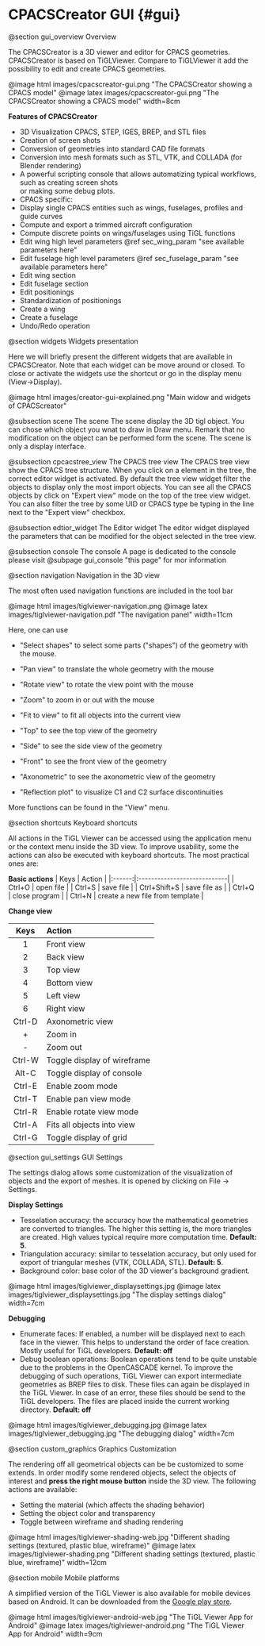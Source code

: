 CPACSCreator GUI {#gui}
===========

@section gui_overview Overview

The CPACSCreator is a 3D viewer and editor for CPACS geometries. 
CPACSCreator is based on TiGLViewer.
Compare to TiGLViewer it add the possibility to edit and create CPACS geometries. 

@image html images/cpacscreator-gui.png "The CPACSCreator showing a CPACS model"
@image latex images/cpacscreator-gui.png  "The CPACSCreator showing a CPACS model" width=8cm

__Features of CPACSCreator__

 * 3D Visualization CPACS, STEP, IGES, BREP, and STL files
 * Creation of screen shots
 * Conversion of geometries into standard CAD file formats
 * Conversion into mesh formats such as STL, VTK, and COLLADA (for Blender rendering)
 * A powerful scripting console that allows automatizing typical workflows, such as creating screen shots  
or making some debug plots.
 * CPACS specific:
  * Display single CPACS entities such as wings, fuselages, profiles and guide curves
  * Compute and export a trimmed aircraft configuration
  * Compute discrete points on wings/fuselages using TiGL functions
  * Edit wing high level parameters @ref sec_wing_param  "see available parameters here"
  * Edit fuselage high level parameters  @ref sec_fuselage_param  "see available parameters here"
  * Edit wing section 
  * Edit fuselage section  
  * Edit positionings
  * Standardization of positionings
  * Create a wing
  * Create a fuselage 
  * Undo/Redo operation
  
  
@section widgets Widgets presentation

Here we will briefly present the different widgets that are available in CPACSCreator. Note that each widget can 
be move around or closed. To close or activate the widgets use the shortcut or go in the display menu (View->Display).

@image html images/creator-gui-explained.png "Main widow and widgets of CPACScreator"

@subsection scene The scene
The scene display the 3D tigl object. You can chose which object you wnat to draw in Draw menu. 
Remark that no modification on the object can be performed form the scene. The scene is only a display interface.

@subsection cpcacstree_view The CPACS tree view
The CPACS tree view show the CPACS tree structure. When you click on a element in the tree, the correct editor 
widget is activated. By default the tree view widget filter the objects to display only the most import objects. 
You can see all the CPACS objects by click on "Expert view" mode on the top of the tree view widget.
You can also filter the tree by some UID or CPACS type be typing in the line next to the "Expert view" checkbox.


@subsection edtior_widget The Editor widget
The editor widget displayed the parameters that can be modified for the object selected in the tree view. 


@subsection console The console
A page is dedicated to the console please visit @subpage gui_console "this page" for mor information



@section navigation Navigation in the 3D view

The most often used navigation functions are included in the tool bar 

@image html images/tiglviewer-navigation.png
@image latex images/tiglviewer-navigation.pdf  "The navigation panel" width=11cm

Here, one can use

 * "Select shapes" to select some parts ("shapes") of the geometry with the
    mouse.
 * "Pan view" to translate the whole geometry with the mouse
 * "Rotate view" to rotate the view point with the mouse
 * "Zoom" to zoom in or out with the mouse
 * "Fit to view" to fit all objects into the current view

 * "Top" to see the top view of the geometry
 * "Side" to see the side view of the geometry
 * "Front" to see the front view of the geometry
 * "Axonometric" to see the axonometric view of the geometry
 * "Reflection plot" to visualize C1 and C2 surface discontinuities

More functions can be found in the "View" menu. 

@section shortcuts Keyboard shortcuts

All actions in the TiGL Viewer can be accessed using the application menu or the context menu inside the 3D view. To improve usability, some the actions can also be executed with keyboard shortcuts. The most practical ones are:

__Basic actions__
 | Keys   |  Action                     |
 |:------:|:----------------------------|
 | Ctrl+O | open file                   |
 | Ctrl+S | save file                   |
 | Ctrl+Shift+S | save file as                  |
 | Ctrl+Q | close program               |
 | Ctrl+N | create a new file from template    |

__Change view__

 | Keys   |  Action                     |
 |:------:|:----------------------------|
 | 1      | Front view                  |
 | 2      | Back view                   |
 | 3      | Top view                    |
 | 4      | Bottom view                 |
 | 5      | Left view                   |
 | 6      | Right view                  |
 | Ctrl-D | Axonometric view            |
 | +      | Zoom in                     |
 | -      | Zoom out                    |
 | Ctrl-W | Toggle display of wireframe |
 | Alt-C  | Toggle display of console   |
 | Ctrl-E | Enable zoom mode            |
 | Ctrl-T | Enable pan view mode        |
 | Ctrl-R | Enable rotate view mode     |
 | Ctrl-A | Fits all  objects into view | 
 | Ctrl-G | Toggle display of grid      |
  
  
@section gui_settings GUI Settings

The settings dialog allows some customization of the visualization of objects and the export of meshes. It is opened by clicking on File -> Settings.

__Display Settings__

 * Tesselation accuracy: the accuracy how the mathematical geometries are converted to triangles. The higher
   this setting is, the more triangles are created. High values typical require more computation time. __Default: 5__.
 * Triangulation accuracy: similar to tesselation accuracy, but only used for export of triangular meshes (VTK, COLLADA, STL).
   __Default: 5__.
 * Background color: base color of the 3D viewer's background gradient.

@image html images/tiglviewer_displaysettings.jpg
@image latex images/tiglviewer_displaysettings.jpg  "The display settings dialog" width=7cm

__Debugging__

 * Enumerate faces: If enabled, a number will be displayed next to each face in the viewer. This helps to understand
   the order of face creation. Mostly useful for TiGL developers. __Default: off__
 * Debug boolean operations: Boolean operations tend to be quite unstable due to the problems in the OpenCASCADE kernel.
   To improve the debugging of such operations, TiGL Viewer can export intermediate geometries as BREP files to disk.
   These files can again be displayed in the TiGL Viewer. In case of an error, these files should be send to the TiGL
   developers. The files are placed inside the current working directory. __Default: off__

@image html images/tiglviewer_debugging.jpg
@image latex images/tiglviewer_debugging.jpg  "The debugging dialog" width=7cm


  
@section custom_graphics Graphics Customization

The rendering off all geometrical objects can be be customized to some extends. In order modify some rendered objects, 
select the objects of interest and __press the right mouse button__ inside the 3D view. The following actions are available:
 * Setting the material (which affects the shading behavior)
 * Setting the object color and transparency
 * Toggle between wireframe and shading rendering
 
@image html images/tiglviewer-shading-web.jpg "Different shading settings (textured, plastic blue, wireframe)"
@image latex images/tiglviewer-shading.png  "Different shading settings (textured, plastic blue, wireframe)" width=12cm

@section mobile Mobile platforms

A simplified version of the TiGL Viewer is also available for mobile devices based on Android. It can be downloaded from the 
[Google play store](https://play.google.com/store/apps/details?id=de.dlr.sc.tiglviewer.android&hl=de).
  
@image html images/tiglviewer-android-web.jpg "The TiGL Viewer App for Android"
@image latex images/tiglviewer-android.png  "The TiGL Viewer App for Android" width=9cm

